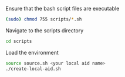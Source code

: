 Ensure that the bash script files are executable

```bash
(sudo) chmod 755 scripts/*.sh
```

Navigate to the scripts directory

```bash
cd scripts
```

Load the environment

```bash
source source.sh <your local aid name>
./create-local-aid.sh
```
